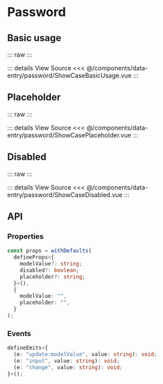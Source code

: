 <script setup lang="ts">
import ShowCaseBasicUsage from './ShowCaseBasicUsage.vue';
import ShowCasePlaceholder from './ShowCasePlaceholder.vue';
import ShowCaseDisabled from './ShowCaseDisabled.vue';
</script>

# Password

## Basic usage

::: raw
<ClientOnly>
<ShowCaseBasicUsage class="vp-raw" />
</ClientOnly>
:::

::: details View Source
<<< @/components/data-entry/password/ShowCaseBasicUsage.vue
:::

## Placeholder

::: raw
<ClientOnly>
<ShowCasePlaceholder class="vp-raw" />
</ClientOnly>
:::

::: details View Source
<<< @/components/data-entry/password/ShowCasePlaceholder.vue
:::

## Disabled

::: raw
<ClientOnly>
<ShowCaseDisabled class="vp-raw" />
</ClientOnly>
:::

::: details View Source
<<< @/components/data-entry/password/ShowCaseDisabled.vue
:::

## API

### Properties

```ts
const props = withDefaults(
  defineProps<{
    modelValue?: string;
    disabled?: boolean;
    placeholder?: string;
  }>(),
  {
    modelValue: "",
    placeholder: "",
  }
);
```

### Events

```ts
defineEmits<{
  (e: "update:modelValue", value: string): void;
  (e: "input", value: string): void;
  (e: "change", value: string): void;
}>();
```

